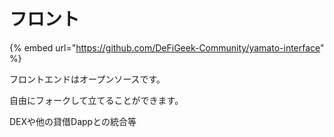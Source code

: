 # フロント

{% embed url="https://github.com/DeFiGeek-Community/yamato-interface" %}

フロントエンドはオープンソースです。

自由にフォークして立てることができます。





DEXや他の貸借Dappとの統合等
